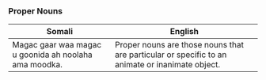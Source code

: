 ### Proper Nouns

| **Somali**                                                                                  | **English**                                                                                   |
|--------------------------------------------------------------------------------------------------|-----------------------------------------------------------------------------------------------|
| Magac gaar waa magac u goonida ah noolaha ama moodka.                                            | Proper nouns are those nouns that are particular or specific to an animate or inanimate object.|
